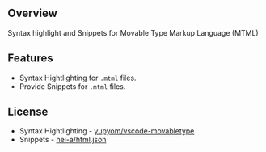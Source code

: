 ## Overview

Syntax highlight and Snippets for Movable Type Markup Language (MTML)

## Features

- Syntax Hightlighting for `.mtml` files.
- Provide Snippets for `.mtml` files.

## License
- Syntax Hightlighting - <a href="https://github.com/yupyom/vscode-movabletype">yupyom/vscode-movabletype</a>
- Snippets - <a href="https://gist.github.com/hei-a/73c9ccdad642b64d6d1c03b629ee14c7">hei-a/html.json</a>
